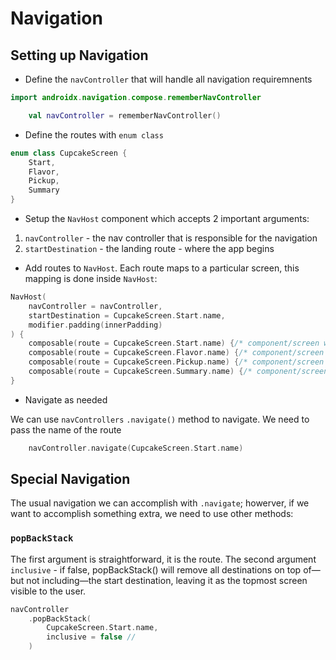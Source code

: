 # Navigation

## Setting up Navigation

- Define the `navController` that will handle all navigation requiremnents

```kt
import androidx.navigation.compose.rememberNavController

    val navController = rememberNavController()

```

- Define the routes with `enum class`

```kt
enum class CupcakeScreen {
    Start,
    Flavor,
    Pickup,
    Summary
}
```

- Setup the `NavHost` component  which accepts 2 important arguments:

1. `navController` - the nav controller that is responsible for the navigation
2. `startDestination` - the landing route - where the app begins

- Add routes to `NavHost`.  Each route maps to a particular screen, this mapping is done inside `NavHost`:

```kt
NavHost(
    navController = navController,
    startDestination = CupcakeScreen.Start.name,
    modifier.padding(innerPadding)
) {
    composable(route = CupcakeScreen.Start.name) {/* component/screen we want to render*/}
    composable(route = CupcakeScreen.Flavor.name) {/* component/screen we want to render*/}
    composable(route = CupcakeScreen.Pickup.name) {/* component/screen we want to render*/}
    composable(route = CupcakeScreen.Summary.name) {/* component/screen we want to render*/}
}
```

- Navigate as needed

We can use `navControllers` `.navigate()` method to navigate.  We need to pass the name of the route 

```kt
    navController.navigate(CupcakeScreen.Start.name)
```

## Special Navigation

The usual navigation we can accomplish with `.navigate`; howerver, if we want to accomplish something extra, we need to use other methods:

### `popBackStack`

The first argument is straightforward, it is the route.  The second argument `inclusive` - if false, popBackStack() will remove all destinations on top of—but not including—the start destination, leaving it as the topmost screen visible to the user.

```kt
navController
    .popBackStack(
        CupcakeScreen.Start.name, 
        inclusive = false // 
    )
```

